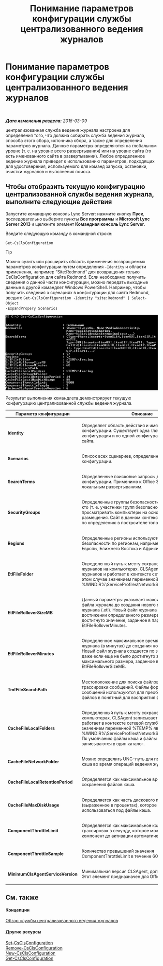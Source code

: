 ﻿---
title: Понимание параметров конфигурации службы централизованного ведения журналов
TOCTitle: Понимание параметров конфигурации службы централизованного ведения журналов
ms:assetid: 3c34e600-0b91-43dc-b4cc-90b6a70ee12e
ms:mtpsurl: https://technet.microsoft.com/ru-ru/library/JJ688029(v=OCS.15)
ms:contentKeyID: 49887951
ms.date: 05/19/2016
mtps_version: v=OCS.15
ms.translationtype: HT
---

# Понимание параметров конфигурации службы централизованного ведения журналов

 

_**Дата изменения раздела:** 2015-03-09_

централизованная служба ведения журнала настроена для определения того, что должна собирать служба ведения журнала, способа этого сбора, источника сбора, а также для определения параметров журнала. Данные параметры определяются на глобальном уровне (т. е. на уровне всего развертывания) или на уровне сайта (то есть именованного сайта в развертывании). Любое определенное ведение журнала приведет к использованию параметров, подходящих для удостоверения, используемого для команд запуска, остановки, очистки журналов и выполнения поиска.

## Чтобы отобразить текущую конфигурацию централизованной службы ведения журнала, выполните следующие действия

Запустите командную консоль Lync Server: нажмите кнопку **Пуск**, последовательно выберите пункты **Все программы** и **Microsoft Lync Server 2013** и щелкните элемент **Командная консоль Lync Server**.

Введите следующую команду в командной строке:

    Get-CsClsConfiguration


> [!TIP]
> Можно сузить или расширить область применения возвращаемых параметров конфигурации путем определения <CODE>-Identity</CODE> и области применения, например “Site:Redmond” для возвращения только CsClsConfiguration для сайта Redmond. Если необходимо получить сведения о данной части конфигурации, можно передать выходные данные в другой командлет Windows PowerShell. Например, чтобы получить сведения о сценариях в конфигурации для сайта Redmond, введите <CODE>Get-CsClsConfiguration -Identity "site:Redmond" | Select-Object -ExpandPropery Scenarios</CODE>



![Выход выборки из Get-CsClsConfiguration.](images/JJ688138.23f98ddc-fc48-499a-b6c5-752611f2a0b0(OCS.15).jpg "Выход выборки из Get-CsClsConfiguration.")

Результат выполнения командлета демонстрирует текущую конфигурацию централизованной службы ведения журнала.


<table>
<colgroup>
<col style="width: 50%" />
<col style="width: 50%" />
</colgroup>
<thead>
<tr class="header">
<th>Параметр конфигурации</th>
<th>Описание</th>
</tr>
</thead>
<tbody>
<tr class="odd">
<td><p><strong>Identity</strong></p></td>
<td><p>Определяет область действия и имя данной конфигурации. Существует одна глобальная конфигурация и по одной конфигурации для каждого сайта.</p></td>
</tr>
<tr class="even">
<td><p><strong>Scenarios</strong></p></td>
<td><p>Список всех сценариев, определенных для данной конфигурации.</p></td>
</tr>
<tr class="odd">
<td><p><strong>SearchTerms</strong></p></td>
<td><p>Определенные поисковые запросы для этой конфигурации. Применимо к Office 365, но не к локальным развертываниям.</p></td>
</tr>
<tr class="even">
<td><p><strong>SecurityGroups</strong></p></td>
<td><p>Определенные группы безопасности, которые управляют кто (т. е. участники групп безопасности) могут просматривать компьютеры на основе сайта их размещения. Сайт в данном контексте является сайтом по определению в построителе топологий.</p></td>
</tr>
<tr class="odd">
<td><p><strong>Regions</strong></p></td>
<td><p>Определенные регионы используются для сбора групп безопасности по регионам, например EMEA (страны Европы, Ближнего Востока и Африки).</p></td>
</tr>
<tr class="even">
<td><p><strong>EtlFileFolder</strong></p></td>
<td><p>Определенный путь к месту сохранения файлов журналов на компьютерах. CLSAgent записывает файлы журналов и работает в контексте сетевой службы. В этом случае значением переменной %TEMP% является %WINDIR%\ServiceProfiles\NetworkService\AppData\Local</p></td>
</tr>
<tr class="odd">
<td><p><strong>EtlFileRolloverSizeMB</strong></p></td>
<td><p>Данный параметры указывает максимальный размер файла журнала до создания нового файла трассировки журнала (.etl). Новый файл журнала создается при достижении определенного размера, даже если не было достигнуто значение, заданное в параметре EtlFileRolloverMinutes.</p></td>
</tr>
<tr class="even">
<td><p><strong>EtlFileRolloverMinutes</strong></p></td>
<td><p>Определенное максимальное время существования журнала (в минутах) до создания нового ETL-файла. Новый файл журнала создается по завершении таймера, даже если еще не было достигнуто значение максимального размера, заданное в параметре EtlFileRolloverSizeMB.</p></td>
</tr>
<tr class="odd">
<td><p><strong>TmfFileSearchPath</strong></p></td>
<td><p>Местоположение для поиска файлов формата трассировки сообщений. Файлы формата трассировки сообщений используются для преобразования двоичных файлов в понятный для восприятия формат.</p></td>
</tr>
<tr class="even">
<td><p><strong>CacheFileLocalFolders</strong></p></td>
<td><p>Определенный путь к месту сохранения файлов кэша на компьютерах. CLSAgent записывает файлы кэша и работает в контексте сетевой службы. В этом случае значением переменной %TEMP% является %WINDIR%\ServiceProfiles\NetworkService\AppData\Local. По умолчанию файлы кэша и файлы журнала записываются в один каталог.</p></td>
</tr>
<tr class="odd">
<td><p><strong>CacheFileNetworkFolder</strong></p></td>
<td><p>Можно определить UNC-путь для получения файлов кэша во время операций ведения журналов.</p></td>
</tr>
<tr class="even">
<td><p><strong>CacheFileLocalRetentionPeriod</strong></p></td>
<td><p>Определяется как максимальное время в днях для сохранения файлов кэша.</p></td>
</tr>
<tr class="odd">
<td><p><strong>CacheFileMaxDiskUsage</strong></p></td>
<td><p>Определяется как часть дискового пространства (выраженное в процентах), которое может использоваться под файлы кэша.</p></td>
</tr>
<tr class="even">
<td><p><strong>ComponentThrottleLimit</strong></p></td>
<td><p>Определяется как максимальное количество трассировок в секунду, которое может создавать компонент до активации автоматического ограничителя.</p></td>
</tr>
<tr class="odd">
<td><p><strong>ComponentThrottleSample</strong></p></td>
<td><p>Количество превышений значения ComponentThrottleLimit в течение 60 секунд.</p></td>
</tr>
<tr class="even">
<td><p><strong>MinimumClsAgentServiceVersion</strong></p></td>
<td><p>Минимальная версия CLSAgent, допустимая для запуска. Этот элемент предназначен для Office 365.</p></td>
</tr>
</tbody>
</table>


## См. также

#### Концепции

[Обзор службы централизованного ведения журналов](lync-server-2013-overview-of-the-centralized-logging-service.md)  

#### Другие ресурсы

[Set-CsClsConfiguration](set-csclsconfiguration.md)  
[Remove-CsClsConfiguration](remove-csclsconfiguration.md)  
[New-CsClsConfiguration](new-csclsconfiguration.md)  
[Get-CsClsConfiguration](get-csclsconfiguration.md)

